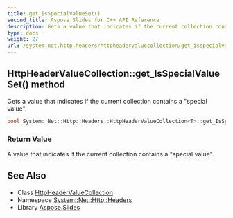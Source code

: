 ```yaml
---
title: get_IsSpecialValueSet()
second_title: Aspose.Slides for C++ API Reference
description: Gets a value that indicates if the current collection contains a \"special value\".
type: docs
weight: 27
url: /system.net.http.headers/httpheadervaluecollection/get_isspecialvalueset/
---
```

## HttpHeaderValueCollection::get_IsSpecialValueSet() method


Gets a value that indicates if the current collection contains a \"special value\".

```cpp
bool System::Net::Http::Headers::HttpHeaderValueCollection<T>::get_IsSpecialValueSet()
```


### Return Value

A value that indicates if the current collection contains a \"special value\".

## See Also

* Class [HttpHeaderValueCollection](../)
* Namespace [System::Net::Http::Headers](../../)
* Library [Aspose.Slides](../../../)